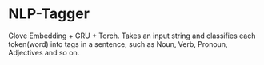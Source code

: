 # NLP-Tagger
Glove Embedding + GRU + Torch. Takes an input string and classifies each token(word) into tags in a sentence, such as Noun, Verb, Pronoun, Adjectives and so on.
